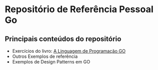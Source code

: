 # Repositório de Referência Pessoal Go 

## Principais conteúdos do repositório

- Exercícios do livro: [A Linguagem de Programação GO](https://www.amazon.com.br/Linguagem-Programa%C3%A7%C3%A3o-Go-Alan-Donovan/dp/8575225464/ref=asc_df_8575225464/?tag=googleshopp00-20&linkCode=df0&hvadid=379792215563&hvpos=&hvnetw=g&hvrand=9724097044966598303&hvpone=&hvptwo=&hvqmt=&hvdev=c&hvdvcmdl=&hvlocint=&hvlocphy=9102319&hvtargid=pla-396486666170&psc=1)
- Outros Exemplos de referência
- Exemplos de Design Patterns em GO